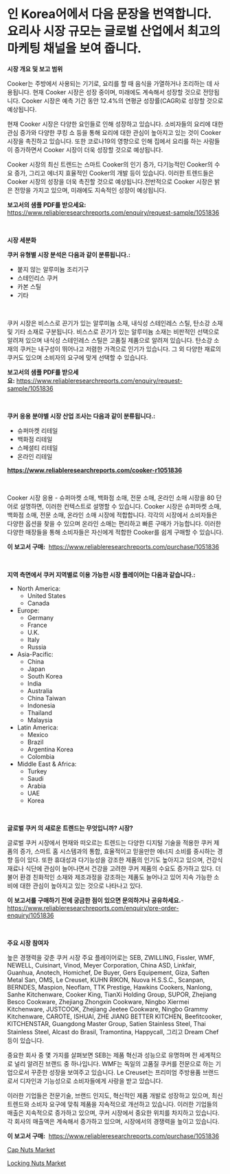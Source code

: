 <p><h1>인 Korea어에서 다음 문장을 번역합니다. 요리사 시장 규모는 글로벌 산업에서 최고의 마케팅 채널을 보여 줍니다.</h1></p><p><strong>시장 개요 및 보고 범위</strong></p>
<p><p>Cooker는 주방에서 사용되는 기기로, 요리를 할 때 음식을 가열하거나 조리하는 데 사용됩니다. 현재 Cooker 시장은 성장 중이며, 미래에도 계속해서 성장할 것으로 전망됩니다. Cooker 시장은 예측 기간 동안 12.4%의 연평균 성장률(CAGR)로 성장할 것으로 예상됩니다.</p><p>현재 Cooker 시장은 다양한 요인들로 인해 성장하고 있습니다. 소비자들의 요리에 대한 관심 증가와 다양한 쿠킹 쇼 등을 통해 요리에 대한 관심이 높아지고 있는 것이 Cooker 시장을 촉진하고 있습니다. 또한 코로나19의 영향으로 인해 집에서 요리를 하는 사람들이 증가하면서 Cooker 시장이 더욱 성장할 것으로 예상됩니다.</p><p>Cooker 시장의 최신 트렌드는 스마트 Cooker의 인기 증가, 다기능적인 Cooker의 수요 증가, 그리고 에너지 효율적인 Cooker의 개발 등이 있습니다. 이러한 트렌드들은 Cooker 시장의 성장을 더욱 촉진할 것으로 예상됩니다.전반적으로 Cooker 시장은 밝은 전망을 가지고 있으며, 미래에도 지속적인 성장이 예상됩니다.</p></p>
<p><strong>보고서의 샘플 PDF를 받으세요:</strong> <a href="https://www.reliableresearchreports.com/enquiry/request-sample/1051836">https://www.reliableresearchreports.com/enquiry/request-sample/1051836</a></p>
<p>&nbsp;</p>
<p><strong>시장 세분화</strong></p>
<p><strong>쿠커 유형별 시장 분석은 다음과 같이 분류됩니다.:</strong></p>
<p><ul><li>붙지 않는 알루미늄 조리기구</li><li>스테인리스 쿠커</li><li>카본 스틸</li><li>기타</li></ul></p>
<p>&nbsp;</p>
<p><p>쿠커 시장은 비스스로 끈기가 있는 알루미늄 소재, 내식성 스테인레스 스틸, 탄소강 소재 및 기타 소재로 구분됩니다. 비스스로 끈기가 있는 알루미늄 소재는 비판적인 선택으로 알려져 있으며 내식성 스테인레스 스틸은 고품질 제품으로 알려져 있습니다. 탄소강 소재의 쿠커는 내구성이 뛰어나고 저렴한 가격으로 인기가 있습니다. 그 외 다양한 재료의 쿠커도 있으며 소비자의 요구에 맞게 선택할 수 있습니다.</p></p>
<p><strong>보고서의 샘플 PDF를 받으세요:</strong>&nbsp;<a href="https://www.reliableresearchreports.com/enquiry/request-sample/1051836">https://www.reliableresearchreports.com/enquiry/request-sample/1051836</a></p>
<p>&nbsp;</p>
<p><strong> 쿠커 응용 분야별 시장 산업 조사는 다음과 같이 분류됩니다.:</strong></p>
<p><ul><li>슈퍼마켓 리테일</li><li>백화점 리테일</li><li>스페셜티 리테일</li><li>온라인 리테일</li></ul></p>
<p><strong><a href="https://www.reliableresearchreports.com/cooker-r1051836">https://www.reliableresearchreports.com/cooker-r1051836</a></strong></p>
<p>&nbsp;</p>
<p><p>Cooker 시장 응용 - 슈퍼마켓 소매, 백화점 소매, 전문 소매, 온라인 소매 시장을 80 단어로 설명하면, 이러한 컨텍스트로 설명할 수 있습니다. Cooker 시장은 슈퍼마켓 소매, 백화점 소매, 전문 소매, 온라인 소매 시장에 적합합니다. 각각의 시장에서 소비자들은 다양한 옵션을 찾을 수 있으며 온라인 소매는 편리하고 빠른 구매가 가능합니다. 이러한 다양한 매장들을 통해 소비자들은 자신에게 적합한 Cooker를 쉽게 구매할 수 있습니다.</p></p>
<p><strong>이 보고서 구매:</strong>&nbsp; <a href="https://www.reliableresearchreports.com/purchase/1051836">https://www.reliableresearchreports.com/purchase/1051836</a></p>
<p>&nbsp;</p>
<p><strong>지역 측면에서 쿠커 지역별로 이용 가능한 시장 플레이어는 다음과 같습니다.:</strong></p>
<p><ul>
    <li>
        North America:
        <ul>
            <li>United States</li>
            <li>Canada</li>
        </ul>
    </li>
    <li>
        Europe:
        <ul>
            <li>Germany</li>
            <li>France</li>
            <li>U.K.</li>
            <li>Italy</li>
            <li>Russia</li>
        </ul>
    </li>
    <li>
        Asia-Pacific:
        <ul>
            <li>China</li>
            <li>Japan</li>
            <li>South Korea</li>
            <li>India</li>
            <li>Australia</li>
            <li>China Taiwan</li>
            <li>Indonesia</li>
            <li>Thailand</li>
            <li>Malaysia</li>
        </ul>
    </li>
    <li>
        Latin America:
        <ul>
            <li>Mexico</li>
            <li>Brazil</li>
            <li>Argentina Korea</li>
            <li>Colombia</li>
        </ul>
    </li>
    <li>
        Middle East & Africa:
        <ul>
            <li>Turkey</li>
            <li>Saudi</li>
            <li>Arabia</li>
            <li>UAE</li>
            <li>Korea</li>
        </ul>
    </li>
    </ul></p>
<p>&nbsp;</p>
<p><strong>글로벌 쿠커 의 새로운 트렌드는 무엇입니까? 시장?</strong></p>
<p><p>글로벌 쿠커 시장에서 현재와 떠오르는 트렌드는 다양한 디지털 기술을 적용한 쿠커 제품의 증가, 스마트 홈 시스템과의 통합, 효율적이고 믿을만한 에너지 소비를 중시하는 경향 등이 있다. 또한 휴대성과 다기능성을 강조한 제품의 인기도 높아지고 있으며, 건강식재료나 식단에 관심이 늘어나면서 건강을 고려한 쿠커 제품의 수요도 증가하고 있다. 더불어 환경 친화적인 소재와 제조과정을 강조하는 제품도 늘어나고 있어 지속 가능한 소비에 대한 관심이 높아지고 있는 것으로 나타나고 있다.</p></p>
<p><strong>이 보고서를 구매하기 전에 궁금한 점이 있으면 문의하거나 공유하세요.</strong>- <a href="https://www.reliableresearchreports.com/enquiry/pre-order-enquiry/1051836">https://www.reliableresearchreports.com/enquiry/pre-order-enquiry/1051836</a></p>
<p>&nbsp;</p>
<p><strong>주요 시장 참여자</strong></p>
<p><p>높은 경쟁력을 갖춘 쿠커 시장 주요 플레이어로는 SEB, ZWILLING, Fissler, WMF, NEWELL, Cuisinart, Vinod, Meyer Corporation, China ASD, Linkfair, Guanhua, Anotech, Homichef, De Buyer, Gers Equipement, Giza, Saften Metal San, OMS, Le Creuset, KUHN RIKON, Nuova H.S.S.C., Scanpan, BERNDES, Maspion, Neoflam, TTK Prestige, Hawkins Cookers, Nanlong, Sanhe Kitchenware, Cooker King, TianXi Holding Group, SUPOR, Zhejiang Besco Cookware, Zhejiang Zhongxin Cookware, Ningbo Xiermei Kitchenware, JUSTCOOK, Zhejiang Jeetee Cookware, Ningbo Grammy Kitchenware, CAROTE, ISHUAI, ZHE JIANG BETTER KITCHEN, Beefitcooker, KITCHENSTAR, Guangdong Master Group, Satien Stainless Steel, Thai Stainless Steel, Alcast do Brasil, Tramontina, Happycall, 그리고 Dream Chef 등이 있습니다.</p><p>중요한 회사 중 몇 가지를 살펴보면 SEB는 제품 혁신과 성능으로 유명하며 전 세계적으로 널리 알려진 브랜드 중 하나입니다. WMF는 독일의 고품질 쿠커를 전문으로 하는 기업으로서 꾸준한 성장을 보여주고 있습니다. Le Creuset는 프리미엄 주방용품 브랜드로서 디자인과 기능성으로 소비자들에게 사랑을 받고 있습니다.</p><p>이러한 기업들은 전문기술, 브랜드 인지도, 혁신적인 제품 개발로 성장하고 있으며, 최신 트렌드와 소비자 요구에 맞춰 제품을 지속적으로 개선하고 있습니다. 이러한 기업들의 매출은 지속적으로 증가하고 있으며, 쿠커 시장에서 중요한 위치를 차지하고 있습니다. 각 회사의 매출액은 계속해서 증가하고 있으며, 시장에서의 경쟁력을 높이고 있습니다.</p></p>
<p><strong>이 보고서 구매:</strong>&nbsp;&nbsp;<a href="https://www.reliableresearchreports.com/purchase/1051836">https://www.reliableresearchreports.com/purchase/1051836</a></p>
<p><p><a href="https://github.com/brenzgnarento/Market-Research-Report-List-2/blob/main/cap-nuts-market.md">Cap Nuts Market</a></p><p><a href="https://github.com/jerrycopelandthomaswsqd8q/Market-Research-Report-List-2/blob/main/locking-nuts-market.md">Locking Nuts Market</a></p></p>